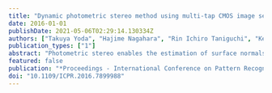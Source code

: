 ```yaml
---
title: "Dynamic photometric stereo method using multi-tap CMOS image sensor"
date: 2016-01-01
publishDate: 2021-05-06T02:29:14.130334Z
authors: ["Takuya Yoda", "Hajime Nagahara", "Rin Ichiro Taniguchi", "Keiichiro Kagawa", "Keita Yasutomi", "Shoji Kawahito"]
publication_types: ["1"]
abstract: "Photometric stereo enables the estimation of surface normals from images that were captured using different known lighting directions. The classical photometric stereo method requires at least three images to determine the normals of a given scene. This method therefore cannot be applied to a dynamic scene, because it is assumed that the scene should remain static while the required images are captured. We present a dynamic photometric stereo method to estimate the surface normals in a dynamic scene. We use a multi-tap complementary metal-oxide-semiconductor (CMOS) image sensor to capture the input images for the photometric stereo method. The image sensor can divide the electrons from the photodiode of a single pixel into different taps of exposures, and can therefore capture multiple images under different lighting conditions with almost the same timing. We implemented a prototype camera that was synchronized with a lighting system, and subsequently realized photometric stereo of a dynamic scene."
featured: false
publication: "*Proceedings - International Conference on Pattern Recognition*"
doi: "10.1109/ICPR.2016.7899988"
---
```


